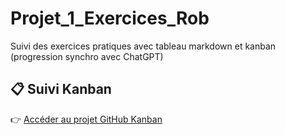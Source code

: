# Projet_1_Exercices_Rob
Suivi des exercices pratiques avec tableau markdown et kanban (progression synchro avec ChatGPT)

## 📋 Suivi Kanban

👉 [Accéder au projet GitHub Kanban](https://github.com/Robin-FERRIERE/Projet_1_Exercices_Rob/projects)

